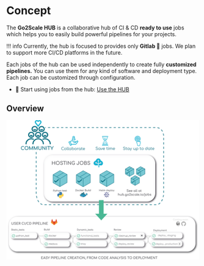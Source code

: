 # Concept

The **Go2Scale HUB** is a collaborative hub of CI & CD
**ready to use** jobs which helps you to easily build powerful pipelines for your
projects.

!!! info
    Currently, the hub is focused to provides only **Gitlab 🦊** jobs. We plan
    to support more CI/CD platforms in the future.

Each jobs of the hub can be used independently to create fully **customized pipelines.**
You can use them for any kind of software and deployment type. Each job can be
customized through configuration.

* 🚀 Start using jobs from the hub: [Use the HUB](/use-the-hub)
<!-- * 🙋 Contribute to the hub: [Contributing](/contributing) -->

## Overview

![HUB overview](images/g2shub_mvp.png)
